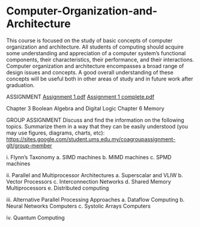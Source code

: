 # Computer-Organization-and-Architecture
This course is focused on the study of basic concepts of computer organization and architecture. All students of computing should acquire some understanding and appreciation of a computer system’s functional components, their characteristics, their performance, and their interactions. Computer organization and architecture encompasses a broad range of design issues and concepts. A good overall understanding of these concepts will be useful both in other areas of study and in future work after graduation.

ASSIGNMENT [Assignment 1.pdf](https://github.com/kitkatlky/Computer-Organization-and-Architecture/files/7597454/Assignment.1.pdf)
           [Assignment 1 complete.pdf](https://github.com/kitkatlky/Computer-Organization-and-Architecture/files/7597485/Assignment.1.complete.pdf)

Chapter 3 Boolean Algebra and Digital Logic
Chapter 6 Memory


GROUP ASSIGNMENT
Discuss and find the information on the following topics. Summarize them in a way that they can be easily understood (you may use figures, diagrams, charts, etc):
https://sites.google.com/student.ums.edu.my/coagroupassignment-glt/group-member

i.	Flynn’s Taxonomy
    a.	SIMD machines
    b.	MIMD machines
    c.	SPMD machines

ii.	Parallel and Multiprocessor Architectures
    a.	Superscalar and VLIW
    b.	Vector Processors
    c.	Interconnection Networks
    d.	Shared Memory Multiprocessors
    e.	Distributed computing
    
iii.	Alternative Parallel Processing Approaches
    a.	Dataflow Computing
    b.	Neural Networks Computers
    c.	Systolic Arrays Computers
    
iv.	Quantum Computing
